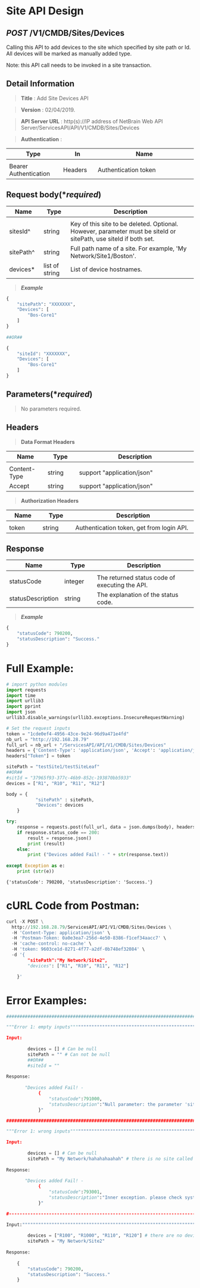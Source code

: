 
# Site API Design

## ***POST*** /V1/CMDB/Sites/Devices
Calling this API to add devices to the site which specified by site path or Id. All devices will be marked as manually added type.

Note: this API call needs to be invoked in a site transaction.

## Detail Information

> **Title** : Add Site Devices API<br>

> **Version** : 02/04/2019.

> **API Server URL** : http(s)://IP address of NetBrain Web API Server/ServicesAPI/API/V1/CMDB/Sites/Devices

> **Authentication** : 

|**Type**|**In**|**Name**|
|------|------|------|
|<img width=100/>|<img width=100/>|<img width=500/>|
|Bearer Authentication| Headers | Authentication token | 


## Request body(****required***)

|**Name**|**Type**|**Description**|
|------|------|------|
|<img width=100/>|<img width=100/>|<img width=500/>|
|sitesId^ | string  | Key of this site to be deleted. Optional. However, parameter must be siteId or sitePath, use siteId if both set.  |
|sitePath^ | string  | Full path name of a site. For example, 'My Network/Site1/Boston'.  |
|devices* | list of string  | List of device hostnames.  |

> ***Example***


```python
{
    "sitePath": "XXXXXXX",
    "Devices": [
        "Bos-Core1"
    ]
}
 
##OR##

{
    "siteId": "XXXXXXX",
    "Devices": [
        "Bos-Core1"
    ]
}
```

## Parameters(****required***)

>No parameters required.

## Headers

> **Data Format Headers**

|**Name**|**Type**|**Description**|
|------|------|------|
|<img width=100/>|<img width=100/>|<img width=500/>|
| Content-Type | string  | support "application/json" |
| Accept | string  | support "application/json" |

> **Authorization Headers**

|**Name**|**Type**|**Description**|
|------|------|------|
|<img width=100/>|<img width=100/>|<img width=500/>|
| token | string  | Authentication token, get from login API. |

## Response

|**Name**|**Type**|**Description**|
|------|------|------|
|<img width=100/>|<img width=100/>|<img width=500/>|
|statusCode| integer | The returned status code of executing the API.  |
|statusDescription| string | The explanation of the status code.  |

> ***Example***


```python
{
    "statusCode": 790200,
    "statusDescription": "Success."
}
```

# Full Example:


```python
# import python modules 
import requests
import time
import urllib3
import pprint
import json
urllib3.disable_warnings(urllib3.exceptions.InsecureRequestWarning)

# Set the request inputs
token = "1cde0ef4-4956-43ce-9e24-96d9a471e4fd"
nb_url = "http://192.168.28.79"
full_url = nb_url + "/ServicesAPI/API/V1/CMDB/Sites/Devices"
headers = {'Content-Type': 'application/json', 'Accept': 'application/json'}
headers["Token"] = token

sitePath = "testSite1/testSiteLeaf"
##OR##
#sitId = "37965f93-377c-46b9-852c-193870bb5933"
devices = ["R1", "R10", "R11", "R12"]

body = {
           "sitePath" : sitePath,
           "Devices": devices
    }         

try:
    response = requests.post(full_url, data = json.dumps(body), headers = headers, verify = False)
    if response.status_code == 200:
        result = response.json()
        print (result)
    else:
        print ("Devices added Fail! - " + str(response.text))
    
except Exception as e:
    print (str(e)) 
```

    {'statusCode': 790200, 'statusDescription': 'Success.'}
    

# cURL Code from Postman:


```python
curl -X POST \
  http://192.168.28.79/ServicesAPI/API/V1/CMDB/Sites/Devices \
  -H 'Content-Type: application/json' \
  -H 'Postman-Token: 0a0e3ea7-256d-4e50-8386-f1cef34aacc7' \
  -H 'cache-control: no-cache' \
  -H 'token: 9603ce1d-8271-4f77-a2df-0b748ef32084' \
  -d '{
        "sitePath":"My Network/Site2",
        "devices": ["R1", "R10", "R11", "R12"]

    }'
```

# Error Examples:


```python
###################################################################################################################    

"""Error 1: empty inputs""""""""""""""""""""""""""""""""""""""""""""""""""""""""""""""""""""""""""""""""""""""""

Input:
        
        devices = [] # Can be null
        sitePath = "" # Can not be null
        ##OR##
        #siteId = ""
        
Response:
    
       "Devices added Fail! - 
            {
                "statusCode":791000,
                "statusDescription":"Null parameter: the parameter 'siteId and sitePath' cannot be null."
            }"

###################################################################################################################    

"""Error 1: wrong inputs""""""""""""""""""""""""""""""""""""""""""""""""""""""""""""""""""""""""""""""""""""""""

Input:
        
        devices = [] # Can be null
        sitePath = "My Network/hahahahaahah" # there is no site called "hahahahaahah"
        
Response:
    
       "Devices added Fail! - 
            {
                "statusCode":793001,
                "statusDescription":"Inner exception. please check system log(default location: log/NgThirdAPI.log)"
            }"

#----------------------------------------------------------------------------------------------------------------------------

Input:""""""""""""""""""""""""""""""""""""""""""""""""""""""""""""""""""""""""""""""""""""""""""""""""""""""""""""""""""
        
        devices = ["R100", "R1000", "R110", "R120"] # there are no devices called "R100", "R1000", "R110" and "R120".
        sitePath = "My Network/Site2" 
        
Response:
    
    {
        "statusCode": 790200,
        "statusDescription": "Success."
    }
    
```
